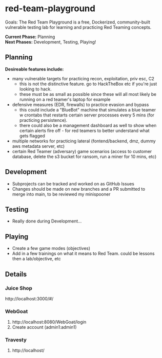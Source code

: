 # red-team-playground
Goals: The Red Team Playground is a free, Dockerized, community-built vulnerable testing lab for learning and practicing Red Teaming concepts. 

__Current Phase:__ Planning\
__Next Phases:__ Development, Testing, Playing!


## Planning
__Desireable features include:__
- many vulnerable targets for practicing recon, exploitation, priv esc, C2
  - this is not the distinctive feature. go to HackTheBox etc if you're just looking to hack.
  - these must be as small as possible since these will all most likely be running on a red teamer's laptop for example
- defensive measures (EDR, firewalls) to practice evasion and bypass
  - this could include a "BlueBot" machine that simulates a blue teamer w crontabs that restarts certain server processes every 5 mins (for practicing persistence).
  - there could also be a management dashboard as well to show when certain alerts fire off - for red teamers to better understand what gets flagged
- multiple networks for practicing lateral (fontend/backend, dmz, dummy aws metadata server, etc)
- certain Red Teamer (adversary) game scenarios (access to customer database, delete the s3 bucket for ransom, run a miner for 10 mins, etc)


## Development
- Subprojects can be tracked and worked on as GitHub Issues
- Changes should be made on new branches and a PR submitted to merge into main, to be reviewed my minispooner


## Testing
- Really done during Development...


## Playing
- Create a few game modes (objectives)
- Add in a few trainings on what it means to Red Team. could be lessons then a lab/objective, etc


## Details
### Juice Shop
http://localhost:3000/#/

### WebGoat
1. http://localhost:8080/WebGoat/login
2. Create account (admin1:admin1)

### Travesty
1. http://localhost/
